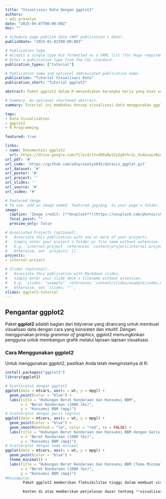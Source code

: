 ```yaml
---
title: "Visualisasi Data dengan ggplot2"
authors:
- adi prasetyo
date: "2025-04-07T00:00:00Z"
doi: ""

# Schedule page publish date (NOT publication's date).
publishDate: "2025-01-01T00:00:00Z"

# Publication type.
# Accepts a single type but formatted as a YAML list (for Hugo requirements).
# Enter a publication type from the CSL standard.
publication_types: ["tutorial"]

# Publication name and optional abbreviated publication name.
publication: "Tutorial Visualisasi Data"
publication_short: "Tutorial ggplot2"

abstract: Paket ggplot2 dalam R menyediakan kerangka kerja yang kuat untuk membuat berbagai jenis grafik dengan cara yang elegan dan terstruktur. Tutorial ini membahas dasar-dasar visualisasi data menggunakan ggplot2, mulai dari membuat grafik dasar hingga kustomisasi tingkat lanjut.

# Summary. An optional shortened abstract.
summary: Tutorial ini membahas konsep visualisasi data menggunakan ggplot2 di R, termasuk pembuatan grafik dasar, kustomisasi, dan contoh penggunaan.

tags:
- Data Visualization
- ggplot2
- R Programming

featured: true

links:
- name: Dokumentasi ggplot2
  url: https://drive.google.com/file/d/1Yvd09aRp1ZyIg0rhciL_4vAbzopJBou3/view?usp=drive_link
url_pdf: '#'
url_code: 'https://github.com/adiprasetyo045/dataviz_ggplot.git'
url_dataset: '#'
url_poster: '#'
url_project: ''
url_slides: ''
url_source: '#'
url_video: '#'

# Featured image
# To use, add an image named `featured.jpg/png` to your page's folder. 
image:
  caption: 'Image credit: [**Unsplash**](https://unsplash.com/photos/s9CC2SKySJM)'
  focal_point: ""
  preview_only: false

# Associated Projects (optional).
#   Associate this publication with one or more of your projects.
#   Simply enter your project's folder or file name without extension.
#   E.g. `internal-project` references `content/project/internal-project/index.md`.
#   Otherwise, set `projects: []`.
projects:
- internal-project

# Slides (optional).
#   Associate this publication with Markdown slides.
#   Simply enter your slide deck's filename without extension.
#   E.g. `slides: "example"` references `content/slides/example/index.md`.
#   Otherwise, set `slides: ""`.
slides: ggplot2-tutorial
---
```


## Pengantar ggplot2
Paket **ggplot2** adalah bagian dari tidyverse yang dirancang untuk membuat visualisasi data dengan cara yang konsisten dan intuitif. Dengan menggunakan prinsip *grammar of graphics*, ggplot2 memungkinkan pengguna untuk membangun grafik melalui lapisan-lapisan visualisasi.

### Cara Menggunakan ggplot2
Untuk menggunakan ggplot2, pastikan Anda telah menginstalnya di R:
```r
install.packages("ggplot2")
library(ggplot2)

# Scatterplot dengan ggplot2
ggplot(data = mtcars, aes(x = wt, y = mpg)) +
  geom_point(color = "blue") +
  labs(title = "Hubungan Berat Kendaraan dan Konsumsi BBM",
       x = "Berat Kendaraan (1000 lbs)",
       y = "Konsumsi BBM (mpg)")
# Scatterplot dengan garis regresi
ggplot(data = mtcars, aes(x = wt, y = mpg)) +
  geom_point(color = "blue") +
  geom_smooth(method = "lm", color = "red", se = FALSE) +
  labs(title = "Hubungan Berat Kendaraan dan Konsumsi BBM dengan Garis Regresi",
       x = "Berat Kendaraan (1000 lbs)",
       y = "Konsumsi BBM (mpg)")
# Scatterplot dengan tema minimal
ggplot(data = mtcars, aes(x = wt, y = mpg)) +
  geom_point(color = "blue") +
  theme_minimal() +
  labs(title = "Hubungan Berat Kendaraan dan Konsumsi BBM (Tema Minimal)",
       x = "Berat Kendaraan (1000 lbs)",
       y = "Konsumsi BBM (mpg)")
#Kesimpulan
        Paket ggplot2 memberikan fleksibilitas tinggi dalam membuat visualisasi data yang menarik dan informatif. Dengan memahami konsep dasar dan kustomisasi lebih lanjut, Anda dapat membuat grafik yang sesuai dengan kebutuhan analisis data Anda.

        Konten di atas memberikan penjelasan dasar tentang **visualisasi data dengan ggplot2** beserta contoh kode. Anda dapat menyesuaikannya sesuai dengan kebutuhan atau menambahkan materi lebih lanjut jika diperlukan. 😊
